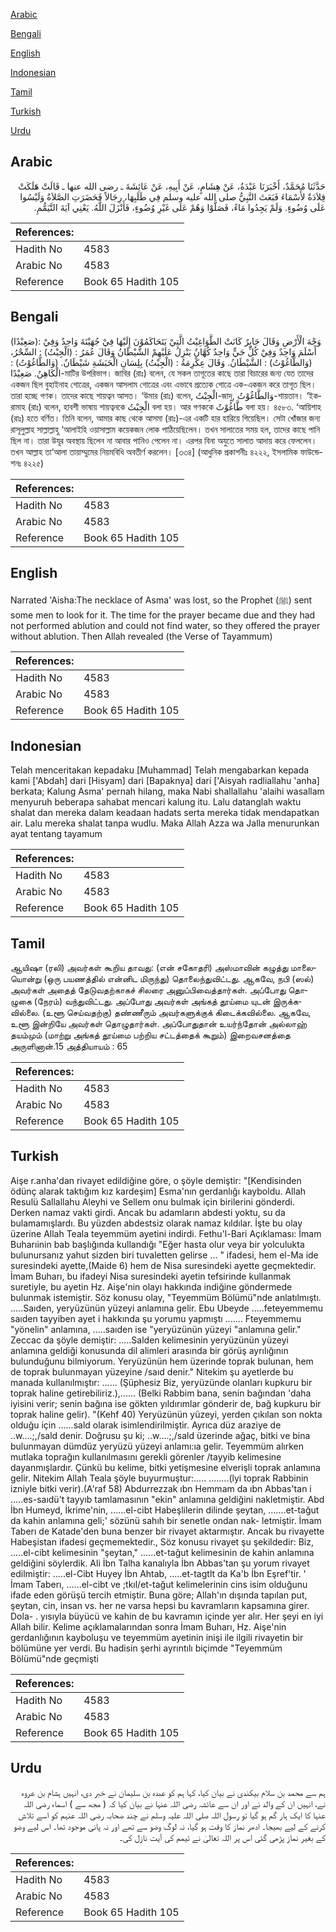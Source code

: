 [Arabic](#arabic)

[Bengali](#bengali)

[English](#english)

[Indonesian](#indonesian)

[Tamil](#tamil)

[Turkish](#turkish)

[Urdu](#urdu)

## Arabic


<div dir="rtl" lang="ar" style={{fontSize:'larger',backgroundColor:'#f8f9fa',padding:20}}>
حَدَّثَنَا مُحَمَّدٌ، أَخْبَرَنَا عَبْدَةُ، عَنْ هِشَامٍ، عَنْ أَبِيهِ، عَنْ عَائِشَةَ ـ رضى الله عنها ـ قَالَتْ هَلَكَتْ قِلاَدَةٌ لأَسْمَاءَ فَبَعَثَ النَّبِيُّ صلى الله عليه وسلم فِي طَلَبِهَا، رِجَالاً فَحَضَرَتِ الصَّلاَةُ وَلَيْسُوا عَلَى وُضُوءٍ‏.‏ وَلَمْ يَجِدُوا مَاءً، فَصَلَّوْا وَهُمْ عَلَى غَيْرِ وُضُوءٍ، فَأَنْزَلَ اللَّهُ‏.‏ يَعْنِي آيَةَ التَّيَمُّمِ‏.‏
</div>
<div style={{backgroundColor:'#f8f9fa',padding:20, marginBottom: 10}}><table> <thead> <tr> <th>References:</th> <th></th> </tr> </thead> <tbody><tr><td>Hadith No</td><td>4583</td></tr><tr><td>Arabic No</td><td>4583</td></tr><tr><td>Reference</td><td>Book 65 Hadith 105</td></tr></tbody></table></div>

## Bengali


<div dir="ltr" lang="bn" style={{fontSize:'larger',backgroundColor:'#f8f9fa',padding:20}}>
(صَعِيْدًا): وَجْهَ الْأَرْضِ وَقَالَ جَابِرٌ كَانَتْ الطَّوَاغِيْتُ الَّتِيْ يَتَحَاكَمُوْنَ إِلَيْهَا فِيْ جُهَيْنَةَ وَاحِدٌ وَفِيْ أَسْلَمَ وَاحِدٌ وَفِيْ كُلِّ حَيٍّ وَاحِدٌ كُهَّانٌ يَنْزِلُ عَلَيْهِمْ الشَّيْطَانُ وَقَالَ عُمَرُ : (الْجِبْتُ) : السِّحْرُ، (وَالطَّاغُوْتُ) : الشَّيْطَانُ. وَقَالَ عِكْرِمَةُ : (الْجِبْتُ) بِلِسَانِ الْحَبَشَةِ شَيْطَانٌ. (وَالطَّاغُوْتُ) : الْكَاهِنُ. صَعِيْدًا-মাটির উপরিভাগ। জাবির (রাঃ) বলেন, যে সকল তাগূতের কাছে তারা বিচারের জন্য যেত তাদের একজন ছিল বুহাইনাহ গোত্রের, একজন আসলাম গোত্রের এবং এভাবে প্রত্যেক গোত্রে এক-একজন করে তাগূত ছিল। তারা হচ্ছে গণক। তাদের কাছে শায়ত্বন আসত। ‘উমার (রাঃ) বলেন, الْجِبْتُ-জাদু, وَالطَّاغُوْتُ-শায়তান। ‘ইকরামাহ (রাঃ) বলেন, হাবশী ভাষায় শায়ত্বনকে الْجِبْتُ বলা হয়। আর গণককে طَّاغُوْتُ বলা হয়। ৪৫৮৩. ‘আয়িশাহ (রাঃ) হতে বর্ণিত। তিনি বলেন, আমার কাছ থেকে আসমা (রাঃ)-এর একটি হার হারিয়ে গিয়েছিল। সেটা খোঁজার জন্য রাসূলুল্লাহ সাল্লাল্লাহু ‘আলাইহি ওয়াসাল্লাম কয়েকজন লোক পাঠিয়েছিলেন। তখন সালাতের সময় হল, তাদের কাছে পানি ছিল না। তারা উযূর অবস্থায় ছিলেন না আবার পানিও পেলেন না। এরপর বিনা অযুতে সালাত আদায় করে ফেললেন। তখন আল্লাহ তা‘আলা তায়াম্মুমের নিয়মবিধি অবতীর্ণ করলেন। [৩৩৪] (আধুনিক প্রকাশনীঃ ৪২২২, ইসলামিক ফাউন্ডেশনঃ ৪২২৫)
</div>
<div style={{backgroundColor:'#f8f9fa',padding:20, marginBottom: 10}}><table> <thead> <tr> <th>References:</th> <th></th> </tr> </thead> <tbody><tr><td>Hadith No</td><td>4583</td></tr><tr><td>Arabic No</td><td>4583</td></tr><tr><td>Reference</td><td>Book 65 Hadith 105</td></tr></tbody></table></div>

## English


<div dir="ltr" lang="en" style={{fontSize:'larger',backgroundColor:'#f8f9fa',padding:20}}>
Narrated 'Aisha:The necklace of Asma' was lost, so the Prophet (ﷺ) sent some men to look for it. The time for the prayer became due and they had not performed ablution and could not find water, so they offered the prayer without ablution. Then Allah revealed (the Verse of Tayammum)
</div>
<div style={{backgroundColor:'#f8f9fa',padding:20, marginBottom: 10}}><table> <thead> <tr> <th>References:</th> <th></th> </tr> </thead> <tbody><tr><td>Hadith No</td><td>4583</td></tr><tr><td>Arabic No</td><td>4583</td></tr><tr><td>Reference</td><td>Book 65 Hadith 105</td></tr></tbody></table></div>

## Indonesian


<div dir="ltr" lang="id" style={{fontSize:'larger',backgroundColor:'#f8f9fa',padding:20}}>
Telah menceritakan kepadaku [Muhammad] Telah mengabarkan kepada kami ['Abdah] dari [Hisyam] dari [Bapaknya] dari ['Aisyah radliallahu 'anha] berkata; Kalung Asma' pernah hilang, maka Nabi shallallahu 'alaihi wasallam menyuruh beberapa sahabat mencari kalung itu. Lalu datanglah waktu shalat dan mereka dalam keadaan hadats serta mereka tidak mendapatkan air. Lalu mereka shalat tanpa wudlu. Maka Allah Azza wa Jalla menurunkan ayat tentang tayamum
</div>
<div style={{backgroundColor:'#f8f9fa',padding:20, marginBottom: 10}}><table> <thead> <tr> <th>References:</th> <th></th> </tr> </thead> <tbody><tr><td>Hadith No</td><td>4583</td></tr><tr><td>Arabic No</td><td>4583</td></tr><tr><td>Reference</td><td>Book 65 Hadith 105</td></tr></tbody></table></div>

## Tamil


<div dir="ltr" lang="ta" style={{fontSize:'larger',backgroundColor:'#f8f9fa',padding:20}}>
ஆயிஷா (ரலி) அவர்கள் கூறிய தாவது: (என் சகோதரி) அஸ்மாவின் கழுத்து மாலையொன்று (ஒரு பயணத்தில் என்னிட மிருந்து) தொலைந்துவிட்டது. ஆகவே, நபி (ஸல்) அவர்கள் அதைத் தேடுவதற்காகச் சிலரை அனுப்பிவைத்தார்கள். அப்போது தொழுகை (நேரம்) வந்துவிட்டது. அப்போது அவர்கள் அங்கத் தூய்மை யுடன் இருக்கவில்லை. (உளூ செய்வதற்கு) தண்ணீரும் அவர்களுக்குக் கிடைக்கவில்லை. ஆகவே, உளூ இன்றியே அவர்கள் தொழுதார்கள். அப்போதுதான் உயர்ந்தோன் அல்லாஹ் தயம்மும் (மாற்று அங்கத் தூய்மை பற்றிய சட்டத்தைக் கூறும்) இறைவசனத்தை அருளினான்.15 அத்தியாயம் : 65
</div>
<div style={{backgroundColor:'#f8f9fa',padding:20, marginBottom: 10}}><table> <thead> <tr> <th>References:</th> <th></th> </tr> </thead> <tbody><tr><td>Hadith No</td><td>4583</td></tr><tr><td>Arabic No</td><td>4583</td></tr><tr><td>Reference</td><td>Book 65 Hadith 105</td></tr></tbody></table></div>

## Turkish


<div dir="ltr" lang="tr" style={{fontSize:'larger',backgroundColor:'#f8f9fa',padding:20}}>
Aişe r.anha'dan rivayet edildiğine göre, o şöyle demiştir: "[Kendisinden ödünç alarak taktığım kız kardeşim] Esma'nın gerdanlığı kayboldu. Allah Resulü Sallallahu Aleyhi ve Sellem onu bulmak için birilerini gönderdi. Derken namaz vakti girdi. Ancak bu adamların abdesti yoktu, su da bulamamışlardı. Bu yüzden abdestsiz olarak namaz kıldılar. İşte bu olay üzerine Allah Teala teyemmüm ayetini indirdi. Fethu'l-Bari Açıklaması: İmam Buharıinin bab başlığında kullandığı "Eğer hasta olur veya bir yolculukta bulunursanız yahut sizden biri tuvaletten gelirse ... " ifadesi, hem el-Ma ide suresindeki ayette,(Maide 6) hem de Nisa suresindeki ayette geçmektedir. İmam Buharı, bu ifadeyi Nisa suresindeki ayetin tefsirinde kullanmak suretiyle, bu ayetin Hz. Aişe'nin olayı hakkında indiğine göndermede bulunmak istemiştir. Söz konusu olay, "Teyemmüm Bölümü"nde anlatılmıştı. .....Saıden, yeryüzünün yüzeyi anlamına gelir. Ebu Ubeyde .....feteyemmemu saıden tayyiben ayet i hakkında şu yorumu yapmıştı ....... Fteyemmemu "yönelin" anlamına, .....saıden ise "yeryüzünün yüzeyi "anlamına gelir." Zeccac da şöyle demiştir: .....Salden kelimesinin yeryüzünün yüzeyi anlamına geldiği konusunda dil alimleri arasında bir görüş ayrılığının bulunduğunu bilmiyorum. Yeryüzünün hem üzerinde toprak bulunan, hem de toprak bulunmayan yüzeyine /saıd denir." Nitekim şu ayetlerde bu manada kullanılmıştır: ...... (Şüphesiz Biz, yeryüzünde olanları kupkuru bir toprak haline getirebiliriz.),...... (Belki Rabbim bana, senin bağından 'daha iyisini verir; senin bağına ise gökten yıldırımlar gönderir de, bağ kupkuru bir toprak haline gelir). "(Kehf 40) Yeryüzünün yüzeyi, yerden çıkılan son nokta olduğu için ......sald olarak isimlendirilmiştir. Ayrıca düz araziye de ..w....;,/sald denir. Doğrusu şu ki; ..w....;,/sald üzerinde ağaç, bitki ve bina bulunmayan dümdüz yeryüzü yüzeyi anlamı:ıa gelir. Teyemmüm alırken mutlaka toprağın kullanılmasını gerekli görenler /tayyib kelimesine dayanmışlardır. Çünkü bu kelime, bitki yetişmesine elverişli toprak anlamına gelir. Nitekim Allah Teala şöyle buyurmuştur:..... ........(lyi toprak Rabbinin izniyle bitki verir).(A'raf 58) Abdurrezzak ıbn Hemmam da ıbn Abbas'tan i .....es-saıdü't tayyıb tamlamasının "ekin" anlamına geldiğini nakletmiştir. Abd İbn Humeyd, İkrime'nin, ......el-cibt Habeşlilerin dilinde şeytan, .......et-tağut da kahin anlamına geli;' sözünü sahıh bir senetle ondan nak- letmiştir. İmam Taberı de Katade'den buna benzer bir rivayet aktarmıştır. Ancak bu rivayette Habeşistan ifadesi geçmemektedir., Söz konusu rivayet şu şekildedir: Biz, .....el-cibt kelimesinin "şeytan," ......et-tağut kelimesinin de kahin anlamına geldiğini söylerdik. Ali İbn Talha kanalıyla İbn Abbas'tan şu yorum rivayet edilmiştir: .....el-Cibt Huyey İbn Ahtab, .....et-tagtlt da Ka'b İbn Eşref'tir. ' İmam Taberı, ......el-cibt ve ;tkıl/et-tağut kelimelerinin cins isim olduğunu ifade eden görüşü tercih etmiştir. Buna göre; Allah'ın dışında tapılan put, şeytan, cin, insan vs. her ne varsa hepsi bu kavramların kapsamına girer. Dola- . yısıyla büyücü ve kahin de bu kavramın içinde yer alır. Her şeyi en iyi Allah bilir. Kelime açıklamalarından sonra İmam Buharı, Hz. Aişe'nin gerdanlığının kayboluşu ve teyemmüm ayetinin inişi ile ilgili rivayetin bir bölümüne yer verdi. Bu hadisin şerhi ayrıntılı biçimde "Teyemmüm Bölümü"nde geçmişti
</div>
<div style={{backgroundColor:'#f8f9fa',padding:20, marginBottom: 10}}><table> <thead> <tr> <th>References:</th> <th></th> </tr> </thead> <tbody><tr><td>Hadith No</td><td>4583</td></tr><tr><td>Arabic No</td><td>4583</td></tr><tr><td>Reference</td><td>Book 65 Hadith 105</td></tr></tbody></table></div>

## Urdu


<div dir="rtl" lang="ur" style={{fontSize:'larger',backgroundColor:'#f8f9fa',padding:20}}>
ہم سے محمد بن سلام بیکندی نے بیان کیا، کہا ہم کو عبدہ بن سلیمان نے خبر دی، انہیں ہشام بن عروہ نے، انہیں ان کے والد نے اور ان سے عائشہ رضی اللہ عنہا نے بیان کیا کہ ( مجھ سے ) اسماء رضی اللہ عنہا کا ایک ہار گم ہو گیا تو رسول اللہ صلی اللہ علیہ وسلم نے چند صحابہ رضی اللہ عنہم کو اسے تلاش کرنے کے لیے بھیجا۔ ادھر نماز کا وقت ہو گیا، نہ لوگ وضو سے تھے اور نہ پانی موجود تھا۔ اس لیے وضو کے بغیر نماز پڑھی گئی اس پر اللہ تعالیٰ نے تیمم کی آیت نازل کی۔
</div>
<div style={{backgroundColor:'#f8f9fa',padding:20, marginBottom: 10}}><table> <thead> <tr> <th>References:</th> <th></th> </tr> </thead> <tbody><tr><td>Hadith No</td><td>4583</td></tr><tr><td>Arabic No</td><td>4583</td></tr><tr><td>Reference</td><td>Book 65 Hadith 105</td></tr></tbody></table></div>
